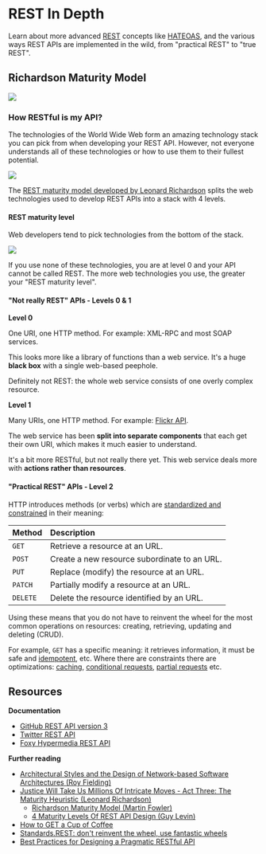 # REST In Depth

Learn about more advanced [REST][rest] concepts like [HATEOAS][hateoas], and the
various ways REST APIs are implemented in the wild, from "practical REST" to
"true REST".

<!-- START doctoc generated TOC please keep comment here to allow auto update -->
<!-- DON'T EDIT THIS SECTION, INSTEAD RE-RUN doctoc TO UPDATE -->
<!-- END doctoc generated TOC please keep comment here to allow auto update -->



## Richardson Maturity Model

<!-- slide-front-matter class: center, middle, image-header -->

<img src='images/richardson-maturity-model.png' class='w90' />



### How RESTful is my API?

<!-- slide-column -->

The technologies of the World Wide Web form an amazing technology stack you can
pick from when developing your REST API. However, not everyone understands all
of these technologies or how to use them to their fullest potential.

<!-- slide-column 60 -->

<img src='images/richardson-maturity-model-small.png' class='w100' />

<!-- slide-container -->

The [REST maturity model developed by Leonard Richardson][rest-maturity] splits
the web technologies used to develop REST APIs into a stack with 4 levels.

#### REST maturity level

Web developers tend to pick technologies from the bottom of the stack.

<p class='center'><img src='images/richardson-maturity-model-no-title.png' class='w85' /></p>

If you use none of these technologies, you are at level 0 and your API cannot be
called REST. The more web technologies you use, the greater your "REST maturity
level".

#### "Not really REST" APIs - Levels 0 & 1

<!-- slide-column -->

**Level 0**

One URI, one HTTP method. For example: XML-RPC and most SOAP services.

This looks more like a library of functions than a web service. It's a huge
**black box** with a single web-based peephole.

Definitely not REST: the whole web service consists of one overly complex
resource.

<!-- slide-column -->

**Level 1**

Many URIs, one HTTP method. For example: [Flickr API][flickr-api].

The web service has been **split into separate components** that each get their
own URI, which makes it much easier to understand.

It's a bit more RESTful, but not really there yet. This web service deals more
with **actions rather than resources**.

#### "Practical REST" APIs - Level 2

HTTP introduces methods (or verbs) which are [standardized and
constrained][http-methods] in their meaning:

Method   | Description
:------- | :-------------------------------------------
`GET`    | Retrieve a resource at an URL.
`POST`   | Create a new resource subordinate to an URL.
`PUT`    | Replace (modify) the resource at an URL.
`PATCH`  | Partially modify a resource at an URL.
`DELETE` | Delete the resource identified by an URL.

Using these means that you do not have to reinvent the wheel for the most common
operations on resources: creating, retrieving, updating and deleting (CRUD).

For example, `GET` has a specific meaning: it retrieves information, it must be
safe and [idempotent][idempotence], etc. Where there are constraints there are
optimizations: [caching][http-cache], [conditional requests][http-conditional],
[partial requests][http-partial] etc.



## Resources

**Documentation**

* [GitHub REST API version 3][github-api]
* [Twitter REST API][twitter-api]
* [Foxy Hypermedia REST API][foxy-api]

**Further reading**

* [Architectural Styles and the Design of Network-based Software Architectures (Roy Fielding)][roy-fielding-thesis]
* [Justice Will Take Us Millions Of Intricate Moves - Act Three: The Maturity Heuristic (Leonard Richardson)][rest-maturity]
  * [Richardson Maturity Model (Martin Fowler)][rest-maturity-fowler]
  * [4 Maturity Levels Of REST API Design (Guy Levin)][rest-maturity-levin]
* [How to GET a Cup of Coffee][get-coffee]
* [Standards.REST: don't reinvent the wheel, use fantastic wheels][rest-standards]
* [Best Practices for Designing a Pragmatic RESTful API][pragmatic-rest]



[facebook-api]: https://developers.facebook.com/docs/graph-api/
[flickr-api]: https://www.flickr.com/services/api/
[foxy-api]: https://api.foxycart.com/docs
[get-coffee]: https://www.infoq.com/articles/webber-rest-workflow/
[github-api]: https://developer.github.com/v3/
[hateoas]: https://en.wikipedia.org/wiki/HATEOAS
[http-cache]: https://developer.mozilla.org/en-US/docs/Web/HTTP/Caching
[http-conditional]: https://developer.mozilla.org/en-US/docs/Web/HTTP/Conditional_requests
[http-methods]: https://www.w3.org/Protocols/rfc2616/rfc2616-sec9.html
[http-partial]: https://developer.mozilla.org/en-US/docs/Web/HTTP/Range_requests
[idempotence]: https://en.wikipedia.org/wiki/Idempotence
[pragmatic-rest]: https://www.vinaysahni.com/best-practices-for-a-pragmatic-restful-api
[rest]: https://en.wikipedia.org/wiki/Representational_state_transfer
[rest-maturity]: https://www.crummy.com/writing/speaking/2008-QCon/act3.html
[rest-maturity-fowler]: https://martinfowler.com/articles/richardsonMaturityModel.html
[rest-maturity-levin]: https://blog.restcase.com/4-maturity-levels-of-rest-api-design/
[rest-standards]: https://standards.rest
[roy-fielding-thesis]: https://www.ics.uci.edu/~fielding/pubs/dissertation/top.htm
[s3-api]: https://docs.aws.amazon.com/AmazonS3/latest/API/Welcome.html
[twitter-api]: https://developer.twitter.com/en/docs/api-reference-index